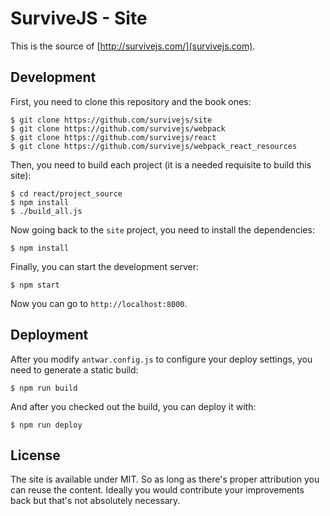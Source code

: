 # SurviveJS - Site

This is the source of [http://survivejs.com/](survivejs.com).

## Development

First, you need to clone this repository and the book ones:

```
$ git clone https://github.com/survivejs/site
$ git clone https://github.com/survivejs/webpack
$ git clone https://github.com/survivejs/react
$ git clone https://github.com/survivejs/webpack_react_resources
```

Then, you need to build each project (it is a needed requisite to build this site):

```
$ cd react/project_source
$ npm install
$ ./build_all.js
```

Now going back to the `site` project, you need to install the dependencies:

```
$ npm install
```

Finally, you can start the development server:

```
$ npm start
```

Now you can go to `http://localhost:8000`.

## Deployment

After you modify `antwar.config.js` to configure your deploy settings, you need to generate a static build:

```
$ npm run build
```

And after you checked out the build, you can deploy it with:

```
$ npm run deploy
```

## License

The site is available under MIT. So as long as there's proper attribution you can reuse the content. Ideally you would contribute your improvements back but that's not absolutely necessary.
